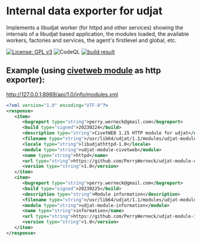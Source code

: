 # Internal data exporter for udjat

Implements a libudjat worker (for httpd and other services) showing the internals of a libudjat based application, the modules loaded, the available workers, factories and services, the agent's firstlevel and global, etc.

[![License: GPL v3](https://img.shields.io/badge/License-GPL%20v3-blue.svg)](https://www.gnu.org/licenses/gpl-3.0)
![CodeQL](https://github.com/PerryWerneck/udjat-module-information/workflows/CodeQL/badge.svg?branch=master)
[![build result](https://build.opensuse.org/projects/home:PerryWerneck:udjat/packages/udjat-module-information/badge.svg?type=percent)](https://build.opensuse.org/package/show/home:PerryWerneck:udjat/udjat-module-information)


## Example (using [civetweb module](../udjat-module-civetweb) as http exporter):

http://127.0.0.1:8989/api/1.0/info/modules.xml

```xml
<?xml version="1.0" encoding="UTF-8"?>
<response>
   <item>
      <bugreport type="string">perry.werneck@gmail.com</bugreport>
      <build type="signed">20230224</build>
      <description type="string">CivetWEB 1.15 HTTP module for udjat</description>
      <filename type="string">/usr/lib64/udjat/1.1/modules/udjat-module-civetweb.so</filename>
      <locale type="string">libudjathttpd-1.0</locale>
      <module type="string">udjat-module-civetweb</module>
      <name type="string">httpd</name>
      <url type="string">https://github.com/PerryWerneck/udjat-module-civetweb</url>
      <version type="string">1.0</version>
   </item>
   <item>
      <bugreport type="string">perry.werneck@gmail.com</bugreport>
      <build type="signed">20230225</build>
      <description type="string">Module information</description>
      <filename type="string">/usr/lib64/udjat/1.1/modules/udjat-module-information.so</filename>
      <module type="string">udjat-module-information</module>
      <name type="string">information</name>
      <url type="string">https://github.com/PerryWerneck/udjat-module-information</url>
      <version type="string">1.0</version>
   </item>
</response>
```
